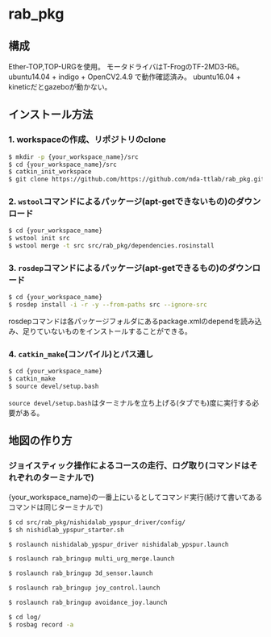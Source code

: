 # rab_pkg
## 構成
Ether-TOP,TOP-URGを使用。
モータドライバはT-FrogのTF-2MD3-R6。
ubuntu14.04 + indigo + OpenCV2.4.9 で動作確認済み。
ubuntu16.04 + kineticだとgazeboが動かない。

## インストール方法
### 1. workspaceの作成、リポジトリのclone
```bash
$ mkdir -p {your_workspace_name}/src
$ cd {your_workspace_name}/src
$ catkin_init_workspace
$ git clone https://github.com/https://github.com/nda-ttlab/rab_pkg.git
```

### 2. `wstool`コマンドによるパッケージ(apt-getできないもの)のダウンロード
```bash
$ cd {your_workspace_name}
$ wstool init src
$ wstool merge -t src src/rab_pkg/dependencies.rosinstall
```

### 3. `rosdep`コマンドによるパッケージ(apt-getできるもの)のダウンロード
```bash
$ cd {your_workspace_name}
$ rosdep install -i -r -y --from-paths src --ignore-src
```
rosdepコマンドは各パッケージフォルダにあるpackage.xmlのdependを読み込み、足りていないものをインストールすることができる。

### 4. `catkin_make`(コンパイル)とパス通し
```bash
$ cd {your_workspace_name}
$ catkin_make
$ source devel/setup.bash
```
`source
devel/setup.bash`はターミナルを立ち上げる(タブでも)度に実行する必要がある。

## 地図の作り方
### ジョイスティック操作によるコースの走行、ログ取り(コマンドはそれぞれのターミナルで)
{your_workspace_name}の一番上にいるとしてコマンド実行(続けて書いてあるコマンドは同じターミナルで)
```bash
$ cd src/rab_pkg/nishidalab_ypspur_driver/config/
$ sh nishidlab_ypspur_starter.sh

$ roslaunch nishidalab_ypspur_driver nishidalab_ypspur.launch

$ roslaunch rab_bringup multi_urg_merge.launch

$ roslaunch rab_bringup 3d_sensor.launch

$ roslaunch rab_bringup joy_control.launch

$ roslaunch rab_bringup avoidance_joy.launch

$ cd log/
$ rosbag record -a
```





